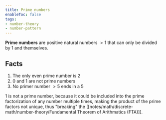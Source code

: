 ```yaml
---
title: Prime numbers
enableToc: false
tags: 
- number-theory
- number-pattern
---
```

**Prime numbers** are positive natural numbers $> 1$ that can only be divided by $1$ and themselves.

## Facts
1. The only even prime number is $2$
2. $0$ and $1$ are not prime numbers
3. No primer number $> 5$ ends in a $5$

$1$ is not a prime number, because it could be included into the prime factorization of any number multiple times, making the product of the prime factors not unique, thus "breaking" the [[notes/math/discrete-math/number-theory/Fundamental Theorem of Arithmatics (FTA)]].
